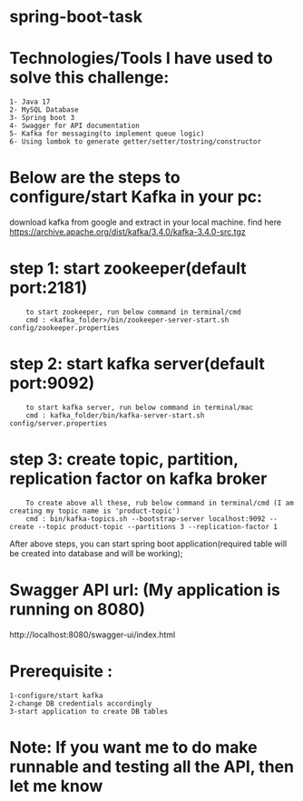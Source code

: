 # spring-boot-task

# Technologies/Tools I have used to solve this challenge:

	1- Java 17
	2- MySQL Database
	3- Spring boot 3
	4- Swagger for API documentation
	5- Kafka for messaging(to implement queue logic)
	6- Using lombok to generate getter/setter/tostring/constructor

# Below are the steps to configure/start Kafka in your pc:

 download kafka from google and extract in your local machine. find here https://archive.apache.org/dist/kafka/3.4.0/kafka-3.4.0-src.tgz 

 # step 1: start zookeeper(default port:2181)

		to start zookeeper, run below command in terminal/cmd 
		cmd : <kafka_folder>/bin/zookeeper-server-start.sh config/zookeeper.properties

 # step 2: start kafka server(default port:9092)

 		to start kafka server, run below command in terminal/mac
		cmd : kafka_folder/bin/kafka-server-start.sh config/server.properties

 # step 3:  create topic, partition, replication factor on kafka broker

		To create above all these, rub below command in terminal/cmd (I am creating my topic name is 'product-topic')
		cmd : bin/kafka-topics.sh --bootstrap-server localhost:9092 --create --topic product-topic --partitions 3 --replication-factor 1

After above steps, you can start spring boot application(required table will be created into database and will be working);

# Swagger API url: (My application is running on 8080)
http://localhost:8080/swagger-ui/index.html

# Prerequisite : 
	1-configure/start kafka
	2-change DB credentials accordingly
	3-start application to create DB tables


# Note: If you want me to do make runnable and testing all the API, then let me know
